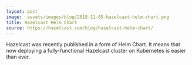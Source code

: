 ```yaml
---
layout: post
image:  assets/images/blog/2018-11-05-hazelcast-helm-chart.png
title: Hazelcast Helm Chart
source: https://hazelcast.com/blog/hazelcast-helm-chart/
---
```


Hazelcast was recently published in a form of Helm Chart. It means that now deploying a fully-functional Hazelcast cluster on Kubernetes is easier than ever.